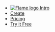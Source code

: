 * [![Flame logo](https://icongr.am/octicons/flame.svg?size=28&color=FF7F50) Intro]()
* [Create](/)
* [Pricing](/)
* [Try it Free](/)



